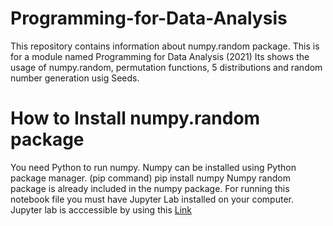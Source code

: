 # Programming-for-Data-Analysis

This repository contains information about numpy.random package. This is for a module named Programming for Data Analysis (2021) 
Its shows the usage of numpy.random, permutation functions, 5 distributions and random number generation usig Seeds. 
# How to Install numpy.random package
You need Python to run numpy. Numpy can be installed using Python package manager. (pip command)
    pip install numpy
Numpy random package is already included in the numpy package.
For running this notebook file you must have Jupyter Lab installed on your computer.
Jupyter lab is acccessible by using this [Link](https://jupyter.org/)